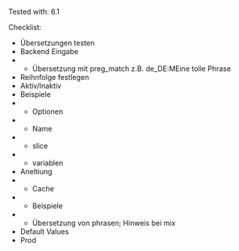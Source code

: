 Tested with:
6.1

Checklist:
- Übersetzungen testen
- Backend Eingabe
- - Übersetzung mit preg_match z.B. de_DE:MEine tolle Phrase
- Reihnfolge festlegen
- Aktiv/Inaktiv
- Beispiele
- - Optionen
- - Name
- - slice
- - variablen
- Aneltiung
- - Cache
- - Beispiele
- - Übersetzung von phrasen; Hinweis bei mix
- Default Values
- Prod